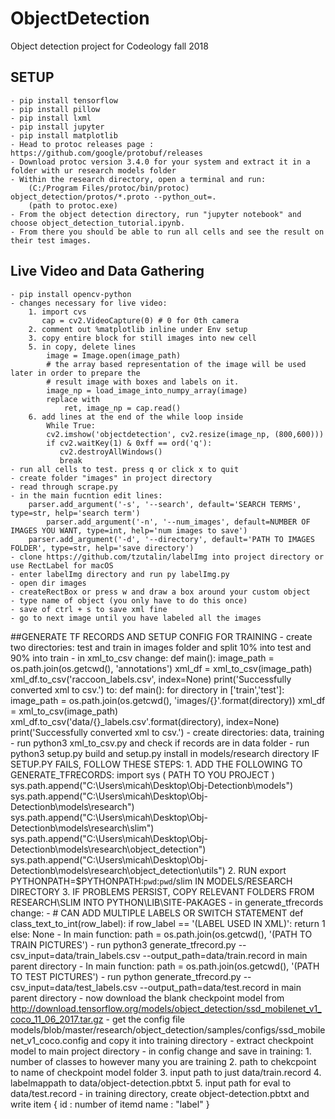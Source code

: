 # ObjectDetection
Object detection project for Codeology fall 2018
## SETUP

	- pip install tensorflow
	- pip install pillow
	- pip install lxml
	- pip install jupyter
	- pip install matplotlib
	- Head to protoc releases page : https://github.com/google/protobuf/releases
	- Download protoc version 3.4.0 for your system and extract it in a folder with ur research models folder
	- Within the research directory, open a terminal and run:
		(C:/Program Files/protoc/bin/protoc) object_detection/protos/*.proto --python_out=.
		(path to protoc.exe)
	- From the object detection directory, run "jupyter notebook" and choose object_detection_tutorial.ipynb. 
	- From there you should be able to run all cells and see the result on their test images.
## Live Video and Data Gathering	
	- pip install opencv-python
	- changes necessary for live video:
		1. import cvs
		   cap = cv2.VideoCapture(0) # 0 for 0th camera
		2. comment out %matplotlib inline under Env setup
		3. copy entire block for still images into new cell
		5. in copy, delete lines 
			image = Image.open(image_path)
  			# the array based representation of the image will be used later in order to prepare the
  			# result image with boxes and labels on it.
   			image_np = load_image_into_numpy_array(image)
		    replace with
		    	ret, image_np = cap.read()
		6. add lines at the end of the while loop inside
			While True:
		 	cv2.imshow('objectdetection', cv2.resize(image_np, (800,600)))
			if cv2.waitKey(1) & 0xff == ord('q'):
			   cv2.destroyAllWindows()
			   break
	- run all cells to test. press q or click x to quit
	- create folder "images" in project directory
	- read through scrape.py
	- in the main fucntion edit lines:
		parser.add_argument('-s', '--search', default='SEARCH TERMS', type=str, help='search term')
    		parser.add_argument('-n', '--num_images', default=NUMBER OF IMAGES YOU WANT, type=int, help='num images to save')
   		parser.add_argument('-d', '--directory', default='PATH TO IMAGES FOLDER', type=str, help='save directory')
	- clone https://github.com/tzutalin/labelImg into project directory or use RectLabel for macOS
	- enter labelImg directory and run py labelImg.py
	- open dir images
	- createRectBox or press w and draw a box around your custom object
	- type name of object (you only have to do this once)
	- save of ctrl + s to save xml fine
	- go to next image until you have labeled all the images
##GENERATE TF RECORDS AND SETUP CONFIG FOR TRAINING
	- create two directories: test and train in images folder and split 10% into test and 90% into train
	- in xml_to_csv change:
		def main():
			image_path = os.path.join(os.getcwd(), 'annotations')
			xml_df = xml_to_csv(image_path)
			xml_df.to_csv('raccoon_labels.csv', index=None)
			print('Successfully converted xml to csv.')
		to:
		def main():
		    for directory in ['train','test']:
			image_path = os.path.join(os.getcwd(), 'images/{}'.format(directory))
			xml_df = xml_to_csv(image_path)
			xml_df.to_csv('data/{}_labels.csv'.format(directory), index=None)
			print('Successfully converted xml to csv.')
	- create directories: data, training
	- run python3 xml_to_csv.py and check if records are in data folder
	- run python3 setup.py build and setup.py install in models/research directory
		IF SETUP.PY FAILS, FOLLOW THESE STEPS:
			1. ADD THE FOLLOWING TO GENERATE_TFRECORDS:
				import sys		(        PATH TO YOU PROJECT              )
					sys.path.append("C:\\Users\\micah\\Desktop\\Obj-Detectionb\\models")
					sys.path.append("C:\\Users\\micah\\Desktop\\Obj-Detectionb\\models\\research")
					sys.path.append("C:\\Users\\micah\\Desktop\\Obj-Detectionb\\models\\research\\slim")
					sys.path.append("C:\\Users\\micah\\Desktop\\Obj-Detectionb\\models\\research\\object_detection")
					sys.path.append("C:\\Users\\micah\\Desktop\\Obj-				Detectionb\\models\\research\\object_detection\\utils")
			2. RUN export PYTHONPATH=$PYTHONPATH:`pwd`:`pwd`/slim IN MODELS/RESEARCH DIRECTORY
			3. IF PROBLEMS PERSIST, COPY RELEVANT FOLDERS FROM RESEARCH\SLIM INTO PYTHON\LIB\SITE-PAKAGES
	- in generate_tfrecords change:
		- # CAN ADD MULTIPLE LABELS OR SWITCH STATEMENT
		def class_text_to_int(row_label):
		    if row_label == '(LABEL USED IN XML)':
			return 1
		    else:
			None
		- In main function:
			path = os.path.join(os.getcwd(), '(PATH TO TRAIN PICTURES')
	- run python3 generate_tfrecord.py --csv_input=data/train_labels.csv  --output_path=data/train.record in main parent directory
		- In main function:
			path = os.path.join(os.getcwd(), '(PATH TO TEST PICTURES')
	- run python generate_tfrecord.py --csv_input=data/test_labels.csv  --output_path=data/test.record in main parent directory
	- now download the blank checkpoint model from http://download.tensorflow.org/models/object_detection/ssd_mobilenet_v1_coco_11_06_2017.tar.gz
	- get the config file models/blob/master/research/object_detection/samples/configs/ssd_mobilenet_v1_coco.config and copy it into training directory
	- extract checkpoint model to main project directory
	- in config change and save in training:
		1. number of classes to however many you are training
		2. path to chekcpoint to name of checkpoint model folder
		3. input path to just data/train.record
		4. labelmappath to data/object-detection.pbtxt
		5. input path for eval to data/test.record
	- in training directory, create object-detection.pbtxt and write 
		item {
			id : number of itemd
			name : "label"
		}
